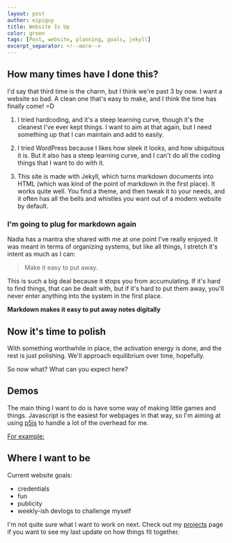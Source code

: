 ```yaml
---
layout: post
author: eipiguy
title: Website Is Up
color: green
tags: [Post, website, planning, goals, jekyll]
excerpt_separator: <!--more-->
---
```


## How many times have I done this?

I'd say that third time is the charm, but I think we're past 3 by now. I want a website so bad. A clean one that's easy to make, and I think the time has finally come! =D

<!--more-->

1. I tried hardcoding, and it's a steep learning curve, though it's the cleanest I've ever kept things. I want to aim at that again, but I need something up that I can maintain and add to easily.

2. I tried WordPress because I likes how sleek it looks, and how ubiquitous it is. But it also has a steep learning curve, and I can't do all the coding things that I want to do with it.

3. This site is made with Jekyll, which turns markdown documents into HTML (which was kind of the point of markdown in the first place). It works quite well. You find a theme, and then tweak it to your needs, and it often has all the bells and whistles you want out of a modern website by default.

### I'm going to plug for markdown again

Nadia has a mantra she shared with me at one point I've really enjoyed. It was meant in terms of organizing systems, but like all things, I stretch it's intent as much as I can:

>Make it easy to put away.

This is such a big deal because it stops you from accumulating. If it's hard to find things, that can be dealt with, but if it's hard to put them away, you'll never enter anything into the system in the first place.

**Markdown makes it easy to put away notes digitally**

## Now it's time to polish

With something worthwhile in place, the activation energy is done, and the rest is just polishing. We'll approach equilibrium over time, hopefully.

So now what? What can you expect here?

## Demos

The main thing I want to do is have some way of making little games and things. Javascript is the easiest for webpages in that way, so I'm aiming at using [p5js](https://p5js.org/) to handle a lot of the overhead for me.

[For example:]()

<script src="//toolness.github.io/p5.js-widget/p5-widget.js"></script>
<script type="text/p5" data-autoplay data-preview-width="400" data-height="600">
function setup() {
  createCanvas(400, 400);
}

function draw() {
  if (mouseIsPressed) {
    fill(0);
  } else {
    fill(255);
  }
  ellipse(mouseX, mouseY, 80, 80);
}
</script>

## Where I want to be

Current website goals:

- credentials
- fun
- publicity
- weekly-ish devlogs to challenge myself

I'm not quite sure what I want to work on next. Check out my [projects](/projects/) page if you want to see my last update on how things fit together.
